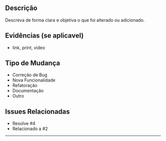 ## Descrição

Descreva de forma clara e objetiva o que foi alterado ou adicionado.

## Evidências (se aplicavel)

- link, print, video

## Tipo de Mudança

- Correção de Bug
- Nova Funcionalidade
- Refatoração
- Documentação
- Outro

## Issues Relacionadas

- Resolve #4
- Relacionado a #2

---
